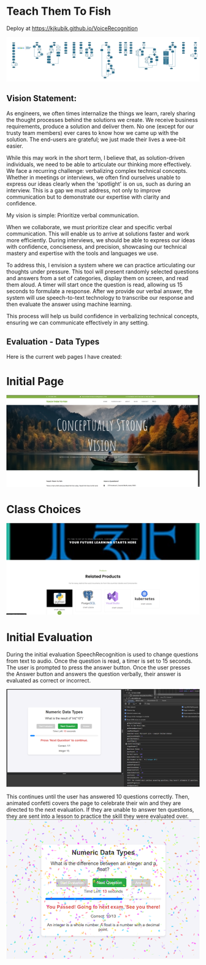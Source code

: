 # Teach Them To Fish

Deploy at https://kjkubik.github.io/VoiceRecognition


![alt text](/images/image.png)

## Vision Statement: 

As engineers, we often times internalize the things we learn, rarely sharing the thought processes behind the solutions we create. We receive business requirements, produce a solution and deliver them. No one (except for our trusty team members) ever cares to know how we came up with the solution. The end-users are grateful; we just made their lives a wee-bit easier.

While this may work in the short term, I believe that, as solution-driven individuals, we need to be able to articulate our thinking more effectively. We face a recurring challenge: verbalizing complex technical concepts. Whether in meetings or interviews, we often find ourselves unable to express our ideas clearly when the 'spotlight' is on us, such as during an interview. This is a gap we must address, not only to improve communication but to demonstrate our expertise with clarity and confidence.

My vision is simple: Prioritize verbal communication.

When we collaborate, we must prioritize clear and specific verbal communication. This will enable us to arrive at solutions faster and work more efficiently. During interviews, we should be able to express our ideas with confidence, conciseness, and precision, showcasing our technical mastery and expertise with the tools and languages we use.

To address this, I envision a system where we can practice articulating our thoughts under pressure. This tool will present randomly selected questions and answers from a set of categories, display them on screen, and read them aloud. A timer will start once the question is read, allowing us 15 seconds to formulate a response. After we provide our verbal answer, the system will use speech-to-text technology to transcribe our response and then evaluate the answer using machine learning.

This process will help us build confidence in verbalizing technical concepts, ensuring we can communicate effectively in any setting.


## Evaluation - Data Types

Here is the current web pages I have created: 

# Initial Page 
![alt text](/images/image-1.png)

# Class Choices
![alt text](/images/image-2.png)

# Initial Evaluation
During the initial evaluation SpeechRecognition is used to change questions from text to audio. Once the question is read, a timer is set to 15 seconds. The user is prompted to press the answer button. Once the user presses the Answer button and answers the question verbally, their answer is evaluated as correct or incorrect.

![alt text](/images/image-3.png)

This continues until the user has answered 10 questions correctly. Then, animated confetti covers the page to celebrate their win and they are directed to the next evaluation. If they are unable to answer ten questions, they are sent into a lesson to practice the skill they were evaluated over.
![alt text](/images/image-4.png)